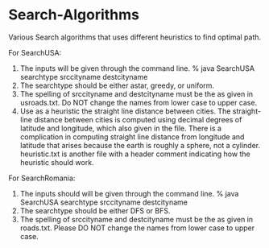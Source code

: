 # Search-Algorithms
Various Search algorithms that uses different heuristics to find optimal path.

For SearchUSA:
1) The inputs will be given through the command line.
   % java SearchUSA searchtype srccityname destcityname
2) The searchtype should be either astar, greedy, or uniform.
3) The spelling of srccityname and destcityname must be the as given in usroads.txt. Do NOT change the names from lower case to upper case.
4) Use as a heuristic the straight line distance between cities. The straight-line distance between cities is computed using decimal degrees 
   of latitude and longitude, which also given in the file. There is a complication in computing straight line distance from longitude and 
   latitude that arises because the earth is roughly a sphere, not a cylinder. heuristic.txt is another file with a header comment indicating
   how the heuristic should work.

For SearchRomania:
1) The inputs should will be given through the command line.
   % java SearchUSA searchtype srccityname destcityname
2) The searchtype should be either DFS or BFS.
3) The spelling of srccityname and destcityname must be the as given in roads.txt. Please DO NOT change the names from lower case to upper case.
 